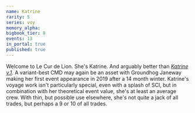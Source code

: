 ```yaml
---
name: Katrine
rarity: 5
series: voy
memory_alpha:
bigbook_tier: 8
events: 13
in_portal: true
published: true
---
```


 Welcome to Le Cur de Lion. She's Katrine. And arguably better than [_Katrine v.1_](https://stt.wiki/wiki/Agent_Janeway). A variant-best CMD may again be an asset with Groundhog Janeway making her first event appearance in 2019 after a 14 month winter. Katrine's voyage work isn't particularly special, even with a splash of SCI, but in combination with her theoretical event value, she's at least an average crew. With thin, but possible use elsewhere, she's not quite a jack of all trades, but perhaps a 9 or 10 of all trades.
